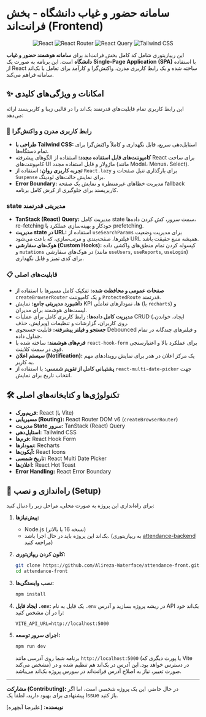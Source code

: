 # سامانه حضور و غیاب دانشگاه - بخش فرانت‌اند (Frontend)

<p align="center">
  <img src="https://img.shields.io/badge/React-19.x-61DAFB.svg?style=for-the-badge&logo=react" alt="React">
  <img src="https://img.shields.io/badge/React%20Router-6.x-CA4245.svg?style=for-the-badge&logo=react-router" alt="React Router">
  <img src="https://img.shields.io/badge/TanStack%20Query-5.x-FF4154.svg?style=for-the-badge&logo=react-query" alt="React Query">
  <img src="https://img.shields.io/badge/Tailwind%20CSS-4.x-06B6D4.svg?style=for-the-badge&logo=tailwind-css" alt="Tailwind CSS">
</p>

این ریپازیتوری شامل کد کامل بخش فرانت‌اند برای **سامانه هوشمند حضور و غیاب دانشگاه** است. این برنامه به صورت یک **Single-Page Application (SPA)** با استفاده از React ساخته شده و یک رابط کاربری مدرن، واکنش‌گرا و کارآمد برای تعامل با بک‌اند سامانه فراهم می‌کند.

## ✨ امکانات و ویژگی‌های کلیدی

این رابط کاربری تمام قابلیت‌های قدرتمند بک‌اند را در قالبی زیبا و کاربرپسند ارائه می‌دهد:

### 🎨 رابط کاربری مدرن و واکنش‌گرا
- **طراحی با Tailwind CSS:** استایل‌دهی سریع، قابل نگهداری و کاملاً واکنش‌گرا برای تمام دستگاه‌ها.
- **کامپوننت‌های قابل استفاده مجدد:** استفاده از الگوهای پیشرفته React برای ساخت کامپوننت‌های UI ماژولار و قابل استفاده مجدد (مانند Modal، Menus، Select).
- **تجربه کاربری روان:** استفاده از `React.lazy` برای بارگذاری تنبل صفحات و `Suspense` برای نمایش حالت‌های لودینگ.
- **Error Boundary:** مدیریت خطاهای غیرمنتظره و نمایش یک صفحه fallback کاربرپسند برای جلوگیری از کرش کامل برنامه.

###  state مدیریتی قدرتمند
- **TanStack (React) Query:** مدیریت کامل state سمت سرور، کش کردن داده‌ها، re-fetching خودکار و بهینه‌سازی عملکرد با prefetching.
- **مدیریت state در URL:** استفاده از `useSearchParams` برای مدیریت وضعیت فیلترها، صفحه‌بندی و مرتب‌سازی، که باعث می‌شود URL همیشه منبع حقیقت باشد.
- **هوک‌های سفارشی (Custom Hooks):** کپسوله کردن تمام منطق‌های واکشی داده و `mutations` در هوک‌های سفارشی (مانند `useUsers`, `useReports`, `useLogin`) برای کدی تمیز و قابل نگهداری.

### 📋 قابلیت‌های اصلی
- **صفحات عمومی و محافظت شده:** تفکیک کامل مسیرها با استفاده از `createBrowserRouter` و یک کامپوننت `ProtectedRoute` قدرتمند.
- **داشبورد مدیریتی جامع:** نمایش KPI ها، نمودارهای تعاملی (با `recharts`) و لیست‌های هوشمند برای مدیران.
- **مدیریت کامل داده‌ها:** رابط کاربری کامل برای عملیات CRUD (ایجاد، خواندن، ویرایش، حذف) روی کاربران، گزارشات و تنظیمات.
- **جستجو و فیلتر پیشرفته:** قابلیت جستجوی Debounced و فیلترهای چندگانه در تمام جداول داده.
- **فرم‌های هوشمند:** ساخته شده با `react-hook-form` برای عملکرد بالا و اعتبارسنجی قوی در سمت کلاینت.
- **سیستم اعلان (Notification):** یک مرکز اعلان در هدر برای نمایش رویدادهای مهم به کاربر.
- **پشتیبانی کامل از تقویم شمسی:** با استفاده از `react-multi-date-picker` جهت انتخاب تاریخ برای نمایش.

## 🛠️ تکنولوژی‌ها و کتابخانه‌های اصلی

- **فریم‌ورک:** React (با Vite)
- **مسیریابی (Routing):** React Router DOM v6 (`createBrowserRouter`)
- **مدیریت State سرور:** TanStack (React) Query
- **استایل‌دهی:** Tailwind CSS
- **فرم‌ها:** React Hook Form
- **نمودارها:** Recharts
- **آیکون‌ها:** React Icons
- **تاریخ شمسی:** React Multi Date Picker
- **اعلان‌ها:** React Hot Toast
- **Error Handling:** React Error Boundary

## 🚀 راه‌اندازی و نصب (Setup)

برای راه‌اندازی این پروژه به صورت محلی، مراحل زیر را دنبال کنید:

1.  **پیش‌نیازها:**
    - Node.js (نسخه 16 یا بالاتر)
    - بک‌اند این پروژه باید در حال اجرا باشد. (به ریپازیتوری [attendance-backend](https://github.com/Alireza-Waterface/attendance-back) مراجعه کنید)

2.  **کلون کردن ریپازیتوری:**
    ```bash
    git clone https://github.com/Alireza-Waterface/attendance-front.git
    cd attendance-front
    ```

3.  **نصب وابستگی‌ها:**
    ```bash
    npm install
    ```

4.  **ایجاد فایل `.env`:**
    یک فایل به نام `.env` در ریشه پروژه بسازید و آدرس API بک‌اند خود را در آن مشخص کنید:
    ```env
    VITE_API_URL=http://localhost:5000
    ```

5.  **اجرای سرور توسعه:**
    ```bash
    npm run dev
    ```
    برنامه شما روی آدرسی مانند `http://localhost:5000` (یا پورت دیگری که Vite مشخص می‌کند) در دسترس خواهد بود.
    این آدرس در بک‌اند هم تنظیم شده و در صورت تغییر، نیاز به اصلاح آدرس فرانت‌اند در سورس پروژه بک‌اند می‌باشد.

---

**مشارکت (Contributing):**
در حال حاضر، این یک پروژه شخصی است، اما اگر پیشنهادی برای بهبود دارید، لطفاً یک Issue باز کنید.

**نویسنده:** [علیرضا آبچهره]